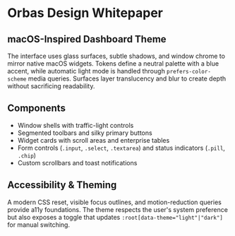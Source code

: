 # Orbas Design Whitepaper

## macOS-Inspired Dashboard Theme

The interface uses glass surfaces, subtle shadows, and window chrome to mirror native macOS widgets. Tokens define a neutral palette with a blue accent, while automatic light mode is handled through `prefers-color-scheme` media queries. Surfaces layer translucency and blur to create depth without sacrificing readability.

## Components

- Window shells with traffic-light controls
- Segmented toolbars and silky primary buttons
- Widget cards with scroll areas and enterprise tables
- Form controls (`.input`, `.select`, `.textarea`) and status indicators (`.pill`, `.chip`)
- Custom scrollbars and toast notifications

## Accessibility & Theming

A modern CSS reset, visible focus outlines, and motion-reduction queries provide a11y foundations. The theme respects the user's system preference but also exposes a toggle that updates `:root[data-theme="light"|"dark"]` for manual switching.
